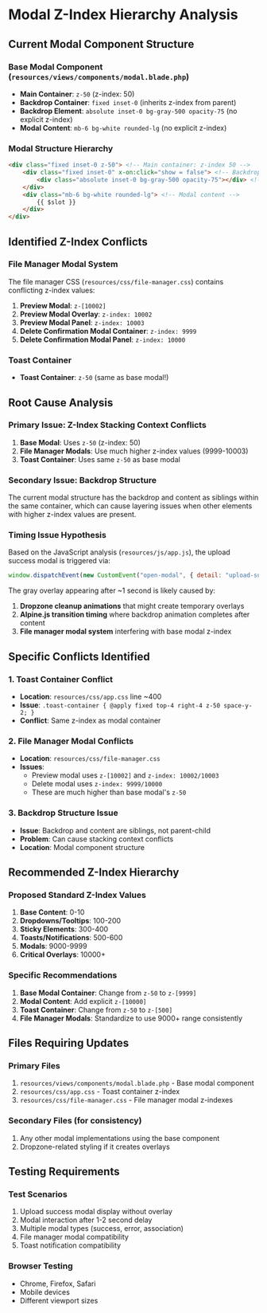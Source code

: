 # Modal Z-Index Hierarchy Analysis

## Current Modal Component Structure

### Base Modal Component (`resources/views/components/modal.blade.php`)
- **Main Container**: `z-50` (z-index: 50)
- **Backdrop Container**: `fixed inset-0` (inherits z-index from parent)
- **Backdrop Element**: `absolute inset-0 bg-gray-500 opacity-75` (no explicit z-index)
- **Modal Content**: `mb-6 bg-white rounded-lg` (no explicit z-index)

### Modal Structure Hierarchy
```html
<div class="fixed inset-0 z-50"> <!-- Main container: z-index 50 -->
    <div class="fixed inset-0" x-on:click="show = false"> <!-- Backdrop container -->
        <div class="absolute inset-0 bg-gray-500 opacity-75"></div> <!-- Gray backdrop -->
    </div>
    <div class="mb-6 bg-white rounded-lg"> <!-- Modal content -->
        {{ $slot }}
    </div>
</div>
```

## Identified Z-Index Conflicts

### File Manager Modal System
The file manager CSS (`resources/css/file-manager.css`) contains conflicting z-index values:

1. **Preview Modal**: `z-[10002]`
2. **Preview Modal Overlay**: `z-index: 10002`
3. **Preview Modal Panel**: `z-index: 10003`
4. **Delete Confirmation Modal Container**: `z-index: 9999`
5. **Delete Confirmation Modal Panel**: `z-index: 10000`

### Toast Container
- **Toast Container**: `z-50` (same as base modal!)

## Root Cause Analysis

### Primary Issue: Z-Index Stacking Context Conflicts
1. **Base Modal**: Uses `z-50` (z-index: 50)
2. **File Manager Modals**: Use much higher z-index values (9999-10003)
3. **Toast Container**: Uses same `z-50` as base modal

### Secondary Issue: Backdrop Structure
The current modal structure has the backdrop and content as siblings within the same container, which can cause layering issues when other elements with higher z-index values are present.

### Timing Issue Hypothesis
Based on the JavaScript analysis (`resources/js/app.js`), the upload success modal is triggered via:
```javascript
window.dispatchEvent(new CustomEvent("open-modal", { detail: "upload-success" }));
```

The gray overlay appearing after ~1 second is likely caused by:
1. **Dropzone cleanup animations** that might create temporary overlays
2. **Alpine.js transition timing** where backdrop animation completes after content
3. **File manager modal system** interfering with base modal z-index

## Specific Conflicts Identified

### 1. Toast Container Conflict
- **Location**: `resources/css/app.css` line ~400
- **Issue**: `.toast-container { @apply fixed top-4 right-4 z-50 space-y-2; }`
- **Conflict**: Same z-index as modal container

### 2. File Manager Modal Conflicts
- **Location**: `resources/css/file-manager.css`
- **Issues**:
  - Preview modal uses `z-[10002]` and `z-index: 10002/10003`
  - Delete modal uses `z-index: 9999/10000`
  - These are much higher than base modal's `z-50`

### 3. Backdrop Structure Issue
- **Issue**: Backdrop and content are siblings, not parent-child
- **Problem**: Can cause stacking context conflicts
- **Location**: Modal component structure

## Recommended Z-Index Hierarchy

### Proposed Standard Z-Index Values
1. **Base Content**: 0-10
2. **Dropdowns/Tooltips**: 100-200
3. **Sticky Elements**: 300-400
4. **Toasts/Notifications**: 500-600
5. **Modals**: 9000-9999
6. **Critical Overlays**: 10000+

### Specific Recommendations
1. **Base Modal Container**: Change from `z-50` to `z-[9999]`
2. **Modal Content**: Add explicit `z-[10000]`
3. **Toast Container**: Change from `z-50` to `z-[500]`
4. **File Manager Modals**: Standardize to use 9000+ range consistently

## Files Requiring Updates

### Primary Files
1. `resources/views/components/modal.blade.php` - Base modal component
2. `resources/css/app.css` - Toast container z-index
3. `resources/css/file-manager.css` - File manager modal z-indexes

### Secondary Files (for consistency)
1. Any other modal implementations using the base component
2. Dropzone-related styling if it creates overlays

## Testing Requirements

### Test Scenarios
1. Upload success modal display without overlay
2. Modal interaction after 1-2 second delay
3. Multiple modal types (success, error, association)
4. File manager modal compatibility
5. Toast notification compatibility

### Browser Testing
- Chrome, Firefox, Safari
- Mobile devices
- Different viewport sizes